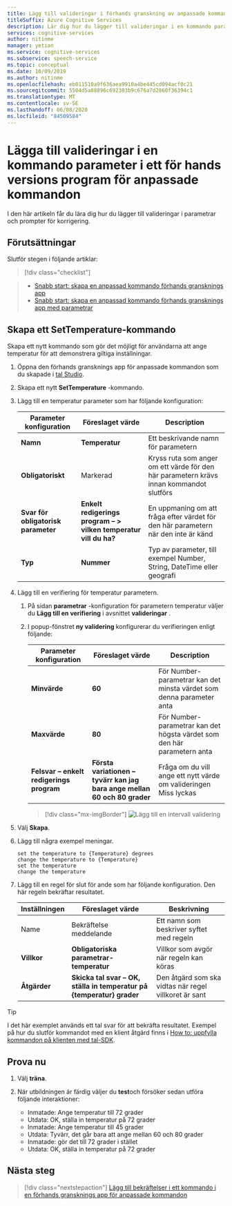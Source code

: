 ```yaml
---
title: Lägg till valideringar i förhands granskning av anpassade kommandon – tal tjänst
titleSuffix: Azure Cognitive Services
description: Lär dig hur du lägger till valideringar i en kommando parameter i en för hands version av anpassade kommandon.
services: cognitive-services
author: nitinme
manager: yetian
ms.service: cognitive-services
ms.subservice: speech-service
ms.topic: conceptual
ms.date: 10/09/2019
ms.author: nitinme
ms.openlocfilehash: eb011510a9f636aea9910a4be445cd094acf0c21
ms.sourcegitcommit: 5504d5a88896c692303b9c676a7d2860f36394c1
ms.translationtype: MT
ms.contentlocale: sv-SE
ms.lasthandoff: 06/08/2020
ms.locfileid: "84509584"
---
```

# <a name="add-validations-to-a-command-parameter-in-a-custom-commands-preview-application"></a>Lägga till valideringar i en kommando parameter i ett för hands versions program för anpassade kommandon

I den här artikeln får du lära dig hur du lägger till valideringar i parametrar och prompter för korrigering.

## <a name="prerequisites"></a>Förutsättningar

Slutför stegen i följande artiklar:

> [!div class="checklist"]
 
> * [Snabb start: skapa en anpassad kommando förhands gransknings app](./quickstart-custom-speech-commands-create-new.md)
> * [Snabb start: skapa en anpassad kommando förhands gransknings app med parametrar](./quickstart-custom-speech-commands-create-parameters.md)

## <a name="create-a-settemperature-command"></a>Skapa ett SetTemperature-kommando

Skapa ett nytt kommando som gör det möjligt för användarna att ange temperatur för att demonstrera giltiga inställningar.

1. Öppna den förhands gransknings app för anpassade kommandon som du skapade i [tal Studio](https://speech.microsoft.com/).
1. Skapa ett nytt **SetTemperature** -kommando.
1. Lägg till en temperatur parameter som har följande konfiguration:

   | Parameter konfiguration           | Föreslaget värde    |Description                 |                                    
   | ----------------- | ----------------------------------| -------------|
   | **Namn**              | **Temperatur**                       | Ett beskrivande namn för parametern                                |
   | **Obligatoriskt**          | Markerad                           | Kryss ruta som anger om ett värde för den här parametern krävs innan kommandot slutförs |
   | **Svar för obligatorisk parameter**     | **Enkelt redigerings program – > vilken temperatur vill du ha?**  | En uppmaning om att fråga efter värdet för den här parametern när den inte är känd |
   | **Typ**              | **Nummer**                            | Typ av parameter, till exempel Number, String, DateTime eller geografi   |

1. Lägg till en verifiering för temperatur parametern.

    1. På sidan **parametrar** -konfiguration för parametern temperatur väljer du **Lägg till en verifiering** i avsnittet **valideringar** .

    1. I popup-fönstret **ny validering** konfigurerar du verifieringen enligt följande:
  
       | Parameter konfiguration         | Föreslaget värde                                          | Description                                                                        |
       | ----------------- | -------------------------------------------------------- | ------------------------------------------------------------------------------------------------ |
       | **Minvärde**        | **60**               | För Number-parametrar kan det minsta värdet som denna parameter anta |
       | **Maxvärde**        | **80**               | För Number-parametrar kan det högsta värdet som den här parametern anta |
       | **Felsvar – enkelt redigerings program**| **Första variationen – tyvärr kan jag bara ange mellan 60 och 80 grader**      | Fråga om du vill ange ett nytt värde om valideringen Miss lyckas                                       |

       > [!div class="mx-imgBorder"]
       > ![Lägg till en intervall validering](media/custom-speech-commands/validations-add-temperature.png)

1. Välj **Skapa**.

1. Lägg till några exempel meningar.

   ```
   set the temperature to {Temperature} degrees
   change the temperature to {Temperature}
   set the temperature
   change the temperature
   ```

1. Lägg till en regel för slut för ande som har följande konfiguration. Den här regeln bekräftar resultatet.

   | Inställningen    | Föreslaget värde                                           |Beskrivning                                     |
   | ---------- | --------------------------------------------------------- |-----|
   | Name       | Bekräftelse meddelande                                      |Ett namn som beskriver syftet med regeln |
   | **Villkor** | **Obligatoriska parametrar-temperatur**                       |Villkor som avgör när regeln kan köras    |   
   | **Åtgärder**    | **Skicka tal svar – OK, ställa in temperatur på {temperatur} grader** | Den åtgärd som ska vidtas när regel villkoret är sant |

> [!TIP]
> I det här exemplet används ett tal svar för att bekräfta resultatet. Exempel på hur du slutför kommandot med en klient åtgärd finns i [How to: uppfylla kommandon på klienten med tal-SDK](./how-to-custom-speech-commands-fulfill-sdk.md).

## <a name="try-it-out"></a>Prova nu

1. Välj **träna**.

1. När utbildningen är färdig väljer du **test**och försöker sedan utföra följande interaktioner:

    - Inmatade: Ange temperatur till 72 grader
    - Utdata: OK, ställa in temperatur på 72 grader
    - Inmatade: Ange temperatur till 45 grader
    - Utdata: Tyvärr, det går bara att ange mellan 60 och 80 grader
    - Inmatade: gör det till 72 grader i stället
    - Utdata: OK, ställa in temperatur på 72 grader

## <a name="next-steps"></a>Nästa steg

> [!div class="nextstepaction"]
> [Lägg till bekräftelser i ett kommando i en förhands gransknings app för anpassade kommandon](./how-to-custom-speech-commands-confirmations.md)
